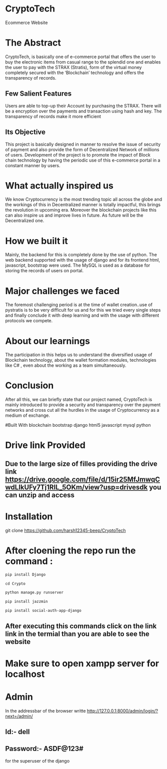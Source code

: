 #  CryptoTech
Ecommerce Website
# The Abstract
CryptoTech, is basically one of e-commerce portal that offers the user to buy the electronic items from casual range to the splendid one and enables the user to pay with the STRAX (Stratis), form of the virtual money completely secured with the ‘Blockchain’ technology and offers the transparency of records.

## Few Salient Features

Users are able to top-up their Account by purchasing the STRAX. There will be a encryption over the payments and transaction using hash and key. The transparency of records make it more efficient

## Its Objective

This project is basically designed in manner to resolve the issue of security of payment and also provide the form of Decentralized Network of millions of users. Development of the project is to promote the impact of Block chain technology by having the periodic use of this e-commerce portal in a constant manner by users.

# What actually inspired us
We know Cryptocurrency is the most trending topic all across the globe and the workings of this in Decentralized manner is totally impactful, this brings the revolution in upcoming era. Moreover the blockchain projects like this can also inspire us and improve lives in future. As future will be the Decentralized one.

# How we built it
Mainly, the backend for this is completely done by the use of python. The web backend supported with the usage of django and for its frontend html, javascript, bootstrap were used. The MySQL is used as a database for storing the records of users on portal.

# Major challenges we faced
The foremost challenging period is at the time of wallet creation..use of pystratis is to be very difficult for us and for this we tried every single steps and finally conclude it with deep learning and with the usage with different protocols we compete.

# About our learnings
The participation in this helps us to understand the diversified usage of Blockchain technology, about the wallet formation modules, technologies like C# , even about the working as a team simultaneously.

# Conclusion
After all this, we can briefly state that our project named, CryptoTech is mainly introduced to provide a security and transparency over the payment networks and cross cut all the hurdles in the usage of Cryptocurrency as a medium of exchange.

#Built With
blockchain
bootstrap
django
html5
javascript
mysql
python
# Drive link Provided

## Due to the large size of filles providing the drive link  https://drive.google.com/file/d/15ir25MfJmwqCwdLIkUFy7Tj1RIL_5OKm/view?usp=drivesdk  you can unzip and access

# Installation 

git clone https://github.com/harsh12345-beep/CryptoTech

# After cloening the repo run the command :
```bash
pip install Django
```
```python
cd Crypto

python manage.py runserver
```

```bash
pip install jazzmin
```
```bash
pip install social-auth-app-django
```
## After executing this commands click on the link link in the termial than you are able to see the website

# Make sure to open xampp server for localhost

# Admin
In the addressbar of the browser writte  http://127.0.0.1:8000/admin/login/?next=/admin/

## Id:- dell
## Password:- ASDF@123#

for the superuser of the django


